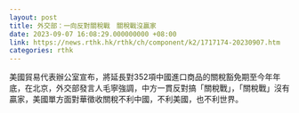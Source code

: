 ```yaml
---
layout: post
title: 外交部：一向反對關稅戰　關稅戰沒贏家
date: 2023-09-07 16:08:29.000000000 +08:00
link: https://news.rthk.hk/rthk/ch/component/k2/1717174-20230907.htm
categories: rthk
---
```


美國貿易代表辦公室宣布，將延長對352項中國進口商品的關稅豁免期至今年年底，在北京，外交部發言人毛寧強調，中方一貫反對搞「關稅戰」，「關稅戰」沒有贏家，美國單方面對華徵收關稅不利中國，不利美國，也不利世界。
